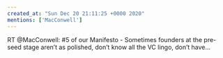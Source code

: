 ```yaml
---
created_at: "Sun Dec 20 21:11:25 +0000 2020"
mentions: ['MacConwell']
---
```


RT @MacConwell: #5 of our Manifesto - Sometimes founders at the pre-seed stage aren’t as polished, don’t know all the VC lingo, don’t have…